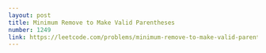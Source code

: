 ```yaml
---
layout: post
title: Minimum Remove to Make Valid Parentheses
number: 1249
link: https://leetcode.com/problems/minimum-remove-to-make-valid-parentheses
---
```

